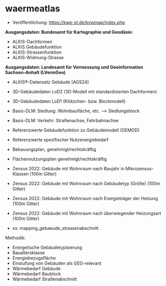 # waermeatlas
- Veröffentlichung: https://kwp-st.de/kvwmap/index.php

<b> Ausgangsdaten: Bundesamt für Kartographie und Geodäsie:</b> 
- ALKIS-Dachformen
- ALKIS Gebäudefunktion
- ALKIS-Strassenfunktion
- ALKIS-Widmung-Strasse

<b> Ausgangsdaten: Landesamt für Vermessung und Geoinformation Sachsen-Anhalt (LVermGeo)</b> 
- ALKIS®-Datensatz Gebäude [AGS24]
- 3D-Gebäudedaten LoD2 (3D-Modell mit standardisierten Dachformen)
- 3D-Gebäudedaten LoD1 (Klötzchen- bzw. Blockmodell)
- Basis-DLM: Siedlung: Wohnbaufläche, etc. --> Siedlungsblock
- Basis-DLM: Verkehr: Straßenachse, Fahrbahnachse

- Referenzwerte Gebäudefunktion zu Gebäudemodell (GEMOD)
- Referenzwerte spezifischer Nutzenergiebedarf
- Bebauungsplan, genehmigt/rechtskräftig
- Flächennutzungsplan genehmigt/rechtskräftig
- Zensus 2022: Gebäude mit Wohnraum nach Baujahr in Mikrozensus-Klassen (100m Gitter)
- Zensus 2022: Gebäude mit Wohnraum nach Gebäudetyp (Größe) (100m Gitter)
- Zensus 2022: Gebäude mit Wohnraum nach Energieträger der Heizung (100m Gitter)
- Zensus 2022: Gebäude mit Wohnraum nach überwiegender Heizungsart (100m Gitter)
- xx: mapping_gebaeude_strassenabschnitt
  
Methodik:
- Energetische Gebäudetypisierung
- Baualtersklasse
- Energiebezugsfläche
- Einstufung von Gebäuden als GEG-relevant
- Wärmebedarf Gebäude
- Wärmebedarf Baublock
- Wärmebedarf Straßenabschnitt
